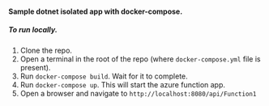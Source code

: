 #### Sample dotnet isolated app with docker-compose.

##### To run locally.
1. Clone the repo.
2. Open a terminal in the root of the repo (where `docker-compose.yml` file is present).
3. Run `docker-compose build`. Wait for it to complete.
4. Run `docker-compose up`. This will start the azure function app.
5. Open a browser and navigate to `http://localhost:8080/api/Function1`

